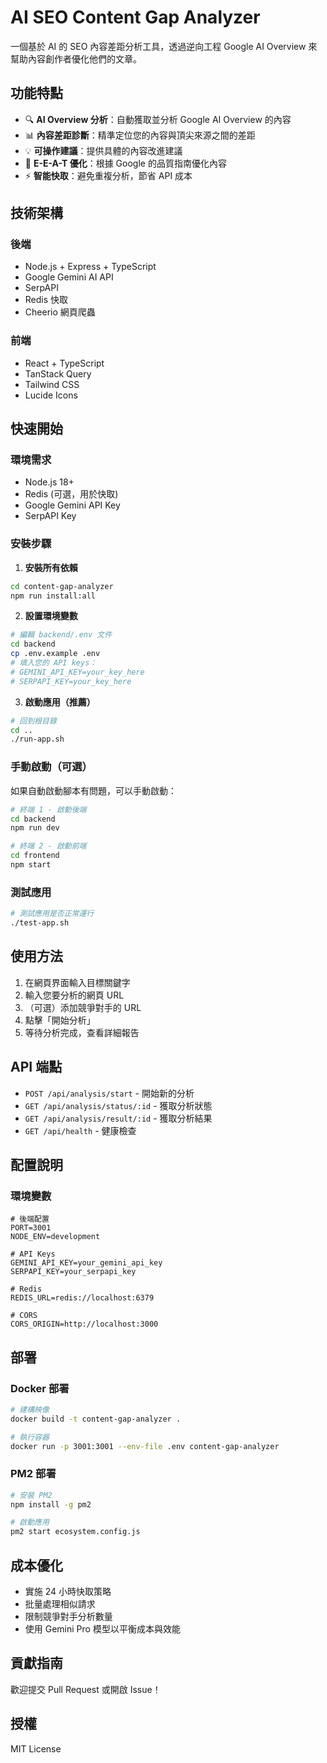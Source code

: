 # AI SEO Content Gap Analyzer

一個基於 AI 的 SEO 內容差距分析工具，透過逆向工程 Google AI Overview 來幫助內容創作者優化他們的文章。

## 功能特點

- 🔍 **AI Overview 分析**：自動獲取並分析 Google AI Overview 的內容
- 📊 **內容差距診斷**：精準定位您的內容與頂尖來源之間的差距
- 💡 **可操作建議**：提供具體的內容改進建議
- 🎯 **E-E-A-T 優化**：根據 Google 的品質指南優化內容
- ⚡ **智能快取**：避免重複分析，節省 API 成本

## 技術架構

### 後端
- Node.js + Express + TypeScript
- Google Gemini AI API
- SerpAPI
- Redis 快取
- Cheerio 網頁爬蟲

### 前端
- React + TypeScript
- TanStack Query
- Tailwind CSS
- Lucide Icons

## 快速開始

### 環境需求
- Node.js 18+
- Redis (可選，用於快取)
- Google Gemini API Key
- SerpAPI Key

### 安裝步驟

1. **安裝所有依賴**
```bash
cd content-gap-analyzer
npm run install:all
```

2. **設置環境變數**
```bash
# 編輯 backend/.env 文件
cd backend
cp .env.example .env
# 填入您的 API keys：
# GEMINI_API_KEY=your_key_here
# SERPAPI_KEY=your_key_here
```

3. **啟動應用（推薦）**
```bash
# 回到根目錄
cd ..
./run-app.sh
```

### 手動啟動（可選）

如果自動啟動腳本有問題，可以手動啟動：

```bash
# 終端 1 - 啟動後端
cd backend
npm run dev

# 終端 2 - 啟動前端
cd frontend
npm start
```

### 測試應用

```bash
# 測試應用是否正常運行
./test-app.sh
```

## 使用方法

1. 在網頁界面輸入目標關鍵字
2. 輸入您要分析的網頁 URL
3. （可選）添加競爭對手的 URL
4. 點擊「開始分析」
5. 等待分析完成，查看詳細報告

## API 端點

- `POST /api/analysis/start` - 開始新的分析
- `GET /api/analysis/status/:id` - 獲取分析狀態
- `GET /api/analysis/result/:id` - 獲取分析結果
- `GET /api/health` - 健康檢查

## 配置說明

### 環境變數

```env
# 後端配置
PORT=3001
NODE_ENV=development

# API Keys
GEMINI_API_KEY=your_gemini_api_key
SERPAPI_KEY=your_serpapi_key

# Redis
REDIS_URL=redis://localhost:6379

# CORS
CORS_ORIGIN=http://localhost:3000
```

## 部署

### Docker 部署
```bash
# 建構映像
docker build -t content-gap-analyzer .

# 執行容器
docker run -p 3001:3001 --env-file .env content-gap-analyzer
```

### PM2 部署
```bash
# 安裝 PM2
npm install -g pm2

# 啟動應用
pm2 start ecosystem.config.js
```

## 成本優化

- 實施 24 小時快取策略
- 批量處理相似請求
- 限制競爭對手分析數量
- 使用 Gemini Pro 模型以平衡成本與效能

## 貢獻指南

歡迎提交 Pull Request 或開啟 Issue！

## 授權

MIT License